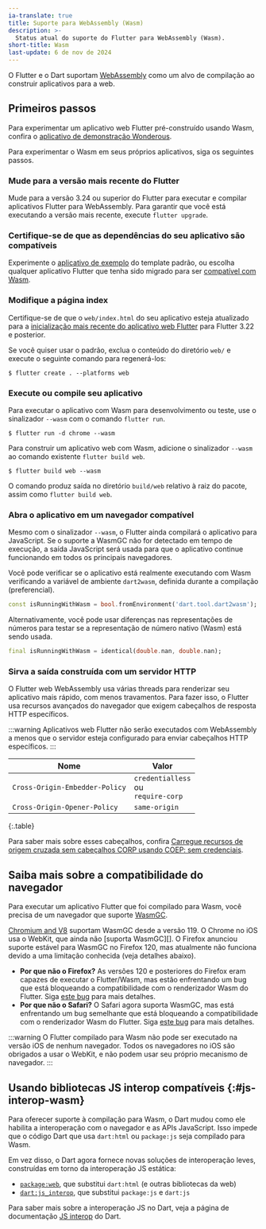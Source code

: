 ```yaml
---
ia-translate: true
title: Suporte para WebAssembly (Wasm)
description: >-
  Status atual do suporte do Flutter para WebAssembly (Wasm).
short-title: Wasm
last-update: 6 de nov de 2024
---
```


O Flutter e o Dart suportam
[WebAssembly](https://webassembly.org/)
como um alvo de compilação ao construir
aplicativos para a web.

[`stable`]: {{site.github}}/flutter/flutter/blob/master/docs/releases/Flutter-build-release-channels.md#stable
[`package:web`]: {{site.pub-pkg}}/web
[`dart:js_interop`]: {{site.dart.api}}/{{site.dart.sdk.channel}}/dart-js_interop

## Primeiros passos

Para experimentar um aplicativo web Flutter pré-construído usando Wasm, confira
o [aplicativo de demonstração Wonderous](https://wonderous.app/web/).

Para experimentar o Wasm em seus próprios aplicativos, siga os seguintes passos.

### Mude para a versão mais recente do Flutter

Mude para a versão 3.24 ou superior do Flutter
para executar e compilar aplicativos Flutter para WebAssembly.
Para garantir que você está executando a versão mais recente, execute `flutter upgrade`.

### Certifique-se de que as dependências do seu aplicativo são compatíveis

Experimente o [aplicativo de exemplo][] do template padrão,
ou escolha qualquer aplicativo Flutter
que tenha sido migrado para ser
[compatível com Wasm](#js-interop-wasm).

[aplicativo de exemplo]: /get-started/test-drive

### Modifique a página index

Certifique-se de que o `web/index.html` do seu aplicativo esteja atualizado para a
[inicialização mais recente do aplicativo web Flutter][] para Flutter 3.22 e posterior.

Se você quiser usar o padrão, exclua o conteúdo do diretório `web/`
e execute o seguinte comando para regenerá-los:

```console
$ flutter create . --platforms web
```

[inicialização mais recente do aplicativo web Flutter]: /platform-integration/web/initialization

### Execute ou compile seu aplicativo

Para executar o aplicativo com Wasm para desenvolvimento ou teste,
use o sinalizador `--wasm` com o comando `flutter run`.

```console
$ flutter run -d chrome --wasm
```

Para construir um aplicativo web com Wasm, adicione o sinalizador `--wasm` ao
comando existente `flutter build web`.

```console
$ flutter build web --wasm
```

O comando produz saída no diretório `build/web` relativo à raiz do
pacote, assim como `flutter build web`.

### Abra o aplicativo em um navegador compatível
Mesmo com o sinalizador `--wasm`, o Flutter ainda compilará o aplicativo para
JavaScript. Se o suporte a WasmGC não for detectado em tempo de execução, a saída
JavaScript será usada para que o aplicativo continue funcionando em todos os
principais navegadores.

Você pode verificar se o aplicativo está realmente executando com Wasm verificando a
variável de ambiente `dart2wasm`, definida durante a compilação (preferencial).

```dart
const isRunningWithWasm = bool.fromEnvironment('dart.tool.dart2wasm');
```

Alternativamente, você pode usar diferenças nas representações de números
para testar se a representação de número nativo (Wasm) está sendo usada.

```dart
final isRunningWithWasm = identical(double.nan, double.nan);
```

### Sirva a saída construída com um servidor HTTP

O Flutter web WebAssembly usa várias threads para renderizar seu aplicativo
mais rápido, com menos travamentos. Para fazer isso, o Flutter usa recursos
avançados do navegador que exigem cabeçalhos de resposta HTTP específicos.

:::warning
Aplicativos web Flutter não serão executados com WebAssembly a menos que o
servidor esteja configurado para enviar cabeçalhos HTTP específicos.
:::

| Nome | Valor |
|-|-|
| `Cross-Origin-Embedder-Policy` | `credentialless` <br> ou <br> `require-corp` |
| `Cross-Origin-Opener-Policy` | `same-origin` |

{:.table}

Para saber mais sobre esses cabeçalhos, confira
[Carregue recursos de origem cruzada sem cabeçalhos CORP usando COEP: sem credenciais][coep].

[coep]: https://developer.chrome.com/blog/coep-credentialless-origin-trial

## Saiba mais sobre a compatibilidade do navegador
Para executar um aplicativo Flutter que foi compilado para Wasm,
você precisa de um navegador que suporte [WasmGC][].

[Chromium and V8][] suportam WasmGC desde a versão 119.
O Chrome no iOS usa o WebKit, que ainda não [suporta WasmGC][].
O Firefox anunciou suporte estável para WasmGC no Firefox 120,
mas atualmente não funciona devido a uma limitação conhecida (veja detalhes abaixo).

[WasmGC]: {{site.github}}/WebAssembly/gc/tree/main/proposals/gc
[Chromium and V8]: https://chromestatus.com/feature/6062715726462976
[support WasmGC]: https://bugs.webkit.org/show_bug.cgi?id=247394
[issue]: https://bugzilla.mozilla.org/show_bug.cgi?id=1788206

- **Por que não o Firefox?**
  As versões 120 e posteriores do Firefox eram capazes de executar o Flutter/Wasm, mas
  estão enfrentando um bug que está bloqueando a compatibilidade com o renderizador Wasm
  do Flutter. Siga [este bug][firefox-bug] para mais detalhes.
- **Por que não o Safari?**
  O Safari agora suporta WasmGC, mas está enfrentando um bug semelhante que está
  bloqueando a compatibilidade com o renderizador Wasm do Flutter.
  Siga [este bug][safari-bug] para mais detalhes.

[firefox-bug]: https://bugzilla.mozilla.org/show_bug.cgi?id=1788206
[safari-bug]: https://bugs.webkit.org/show_bug.cgi?id=267291

:::warning
O Flutter compilado para Wasm não pode ser executado na versão iOS de nenhum
navegador. Todos os navegadores no iOS são obrigados a usar o WebKit,
e não podem usar seu próprio mecanismo de navegador.
:::

## Usando bibliotecas JS interop compatíveis {:#js-interop-wasm}

Para oferecer suporte à compilação para Wasm, o Dart mudou
como ele habilita a interoperação com o navegador e as APIs JavaScript.
Isso impede que o código Dart que usa `dart:html` ou `package:js`
seja compilado para Wasm.

Em vez disso, o Dart agora fornece novas soluções de interoperação leves, construídas em torno
da interoperação JS estática:

- [`package:web`][], que substitui `dart:html` (e outras bibliotecas da web)
- [`dart:js_interop`][], que substitui `package:js` e `dart:js`

Para saber mais sobre a interoperação JS no Dart,
veja a página de documentação [JS interop][] do Dart.

[`package:url_launcher`]: {{site.pub-pkg}}/url_launcher
[`package:web` migration guide]: {{site.dart-site}}/interop/js-interop/package-web
[JS interop]: {{site.dart-site}}/interop/js-interop
[`wasm-ready`]: {{site.pub-pkg}}?q=is%3Awasm-ready
[pub.dev]: {{site.pub}}
